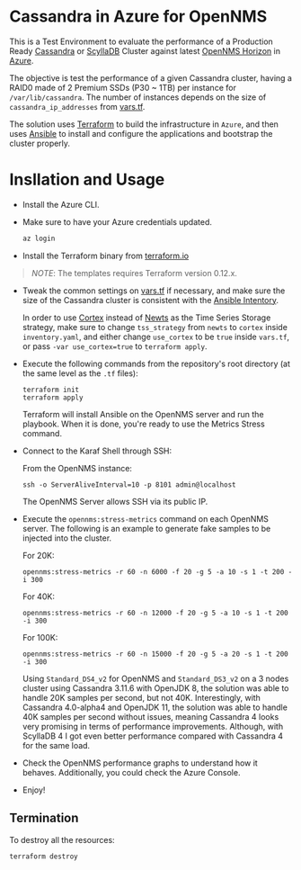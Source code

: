 # Cassandra in Azure for OpenNMS

This is a Test Environment to evaluate the performance of a Production Ready [Cassandra](http://cassandra.apache.org) or [ScyllaDB](https://www.scylladb.com/) Cluster against latest [OpenNMS Horizon](https://www.opennms.com/) in [Azure](https://azure.microsoft.com/).

The objective is test the performance of a given Cassandra cluster, having a RAID0 made of 2 Premium SSDs (P30 ~ 1TB) per instance for `/var/lib/cassandra`. The number of instances depends on the size of `cassandra_ip_addresses` from [vars.tf](vars.tf).

The solution uses [Terraform](https://www.terraform.io) to build the infrastructure in `Azure`, and then uses [Ansible](https://www.ansible.com) to install and configure the applications and bootstrap the cluster properly.

# Insllation and Usage

* Install the Azure CLI.

* Make sure to have your Azure credentials updated.

   ```bash
   az login
   ```

* Install the Terraform binary from [terraform.io](https://www.terraform.io)

> *NOTE*: The templates requires Terraform version 0.12.x.

* Tweak the common settings on [vars.tf](vars.tf) if necessary, and make sure the size of the Cassandra cluster is consistent with the [Ansible Intentory](ansible/inventory/inventory.yaml).

  In order to use [Cortex](https://cortexmetrics.io/) instead of [Newts](http://opennms.github.io/newts/) as the Time Series Storage strategy, make sure to change `tss_strategy` from `newts` to `cortex` inside `inventory.yaml`, and either change `use_cortex` to be `true` inside `vars.tf`, or pass `-var use_cortex=true` to `terraform apply`.

* Execute the following commands from the repository's root directory (at the same level as the `.tf` files):

  ```shell
  terraform init
  terraform apply
  ```

  Terraform will install Ansible on the OpenNMS server and run the playbook. When it is done, you're ready to use the Metrics Stress command.

* Connect to the Karaf Shell through SSH:

  From the OpenNMS instance:

  ```shell
  ssh -o ServerAliveInterval=10 -p 8101 admin@localhost
  ```

  The OpenNMS Server allows SSH via its public IP.

* Execute the `opennms:stress-metrics` command on each OpenNMS server. The following is an example to generate fake samples to be injected into the cluster.

  For 20K:

  ```shell
  opennms:stress-metrics -r 60 -n 6000 -f 20 -g 5 -a 10 -s 1 -t 200 -i 300
  ```

  For 40K:

  ```shell
  opennms:stress-metrics -r 60 -n 12000 -f 20 -g 5 -a 10 -s 1 -t 200 -i 300
  ```

  For 100K:

  ```shell
  opennms:stress-metrics -r 60 -n 15000 -f 20 -g 5 -a 20 -s 1 -t 200 -i 300
  ```

  Using `Standard_DS4_v2` for OpenNMS and `Standard_DS3_v2` on a 3 nodes cluster using Cassandra 3.11.6 with OpenJDK 8, the solution was able to handle 20K samples per second, but not 40K. Interestingly, with Cassandra 4.0-alpha4 and OpenJDK 11, the solution was able to handle 40K samples per second without issues, meaning Cassandra 4 looks very promising in terms of performance improvements. Although, with ScyllaDB 4 I got even better performance compared with Cassandra 4 for the same load.

* Check the OpenNMS performance graphs to understand how it behaves. Additionally, you could check the Azure Console.

* Enjoy!

## Termination

To destroy all the resources:

```shell
terraform destroy
```
